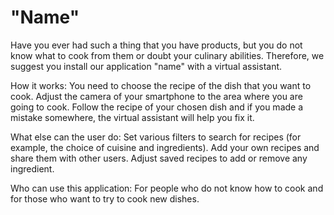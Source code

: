 # "Name"
Have you ever had such a thing that you have products, but you do not know what to cook from them or doubt your culinary abilities. Therefore, we suggest you install our application "name" with a virtual assistant.

How it works:
You need to choose the recipe of the dish that you want to cook.
Adjust the camera of your smartphone to the area where you are going to cook.
Follow the recipe of your chosen dish and if you made a mistake somewhere, the virtual assistant will help you fix it.

What else can the user do:
Set various filters to search for recipes (for example, the choice of cuisine and ingredients).
Add your own recipes and share them with other users.
Adjust saved recipes to add or remove any ingredient.

Who can use this application:
For people who do not know how to cook and for those who want to try to cook new dishes.
